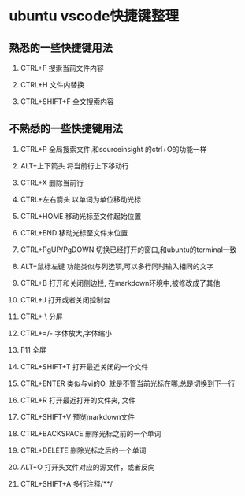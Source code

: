 # ubuntu vscode快捷键整理

## 熟悉的一些快捷键用法

1. CTRL+F 搜索当前文件内容

2. CTRL+H 文件内替换

3. CTRL+SHIFT+F 全文搜索内容

## 不熟悉的一些快捷键用法

1. CTRL+P 全局搜索文件,和sourceinsight 的ctrl+O的功能一样

2. ALT+上下箭头  将当前行上下移动行

3. CTRL+X  删除当前行

4. CTRL+左右箭头  以单词为单位移动光标

5. CTRL+HOME  移动光标至文件起始位置

6. CTRL+END 移动光标至文件末位置

7. CTRL+PgUP/PgDOWN 切换已经打开的窗口,和ubuntu的terminal一致

8. ALT+鼠标左键 功能类似与列选项,可以多行同时输入相同的文字

9. CTRL+B 打开和关闭侧边栏, 在markdown环境中,被修改成了其他

10. CTRL+J 打开或者关闭控制台

11. CTRL+ \  分屏

12. CTRL+=/- 字体放大,字体缩小

13. F11 全屏

14. CTRL+SHIFT+T 打开最近关闭的一个文件

15. CTRL+ENTER 类似与vi的O, 就是不管当前光标在哪,总是切换到下一行

16. CTRL+R 打开最近打开的文件夹, 文件

17. CTRL+SHIFT+V 预览markdown文件

18. CTRL+BACKSPACE 删除光标之前的一个单词

19. CTRL+DELETE 删除光标之后的一个单词

20. ALT+O 打开头文件对应的源文件，或者反向

21. CTRL+SHIFT+A 多行注释/**/